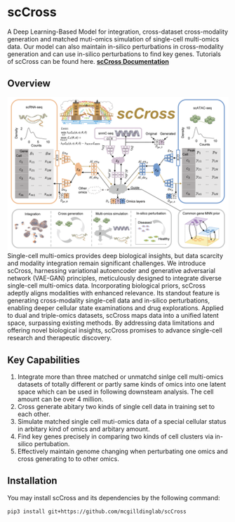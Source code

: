 # scCross
A Deep Learning-Based Model for integration, cross-dataset cross-modality generation and matched muti-omics simulation of single-cell multi-omics data. Our model can also maintain in-silico perturbations in cross-modality generation and can use in-silico perturbations to find key genes. 
Tutorials of scCross can be found here. [**scCross Documentation**](https://sccross.readthedocs.io/en/latest/index.html)

## Overview
<img title="Model Overview" alt="Alt text" src="/figures/main.png">
Single-cell multi-omics provides deep biological insights, but data scarcity and modality integration remain significant challenges. We introduce scCross, harnessing variational autoencoder and generative adversarial network (VAE-GAN) principles, meticulously designed to integrate diverse single-cell multi-omics data. Incorporating biological priors, scCross adeptly aligns modalities with enhanced relevance. Its standout feature is generating cross-modality single-cell data and in-silico perturbations, enabling deeper cellular state examinations and drug explorations. Applied to dual and triple-omics datasets, scCross maps data into a unified latent space, surpassing existing methods. By addressing data limitations and offering novel biological insights, scCross promises to advance single-cell research and therapeutic discovery.

## Key Capabilities

1. Integrate more than three matched or unmatchd sinlge cell multi-omics datasets of totally different or partly same kinds of omics into one latent space which can be used in following downsteam analysis. The cell amount can be over 4 million.
2. Cross generate abitary two kinds of single cell data in training set to each other.
3. Simulate matched single cell muti-omics data of a special cellular status in arbitary kind of omics and arbitary amount.
4. Find key genes precisely in comparing two kinds of cell clusters via in-silico pertubation.
5. Effectively maintain genome changing when perturbating one omics and cross generating to to other omics.


## Installation


You may install scCross and its dependencies by the following command:

```
pip3 install git+https://github.com/mcgilldinglab/scCross
```

